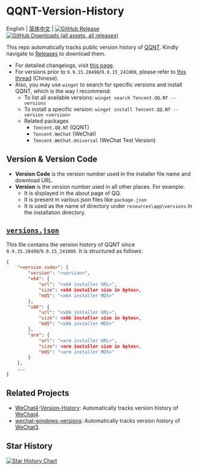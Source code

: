 # QQNT-Version-History

English | [简体中文](README.zh-CN.md) |
[![GitHub Release](https://img.shields.io/github/v/release/PRO-2684/qqnt-version-history?display_name=release&label=QQ&logo=qq&color=1EBAFC)](https://github.com/PRO-2684/qqnt-version-history/releases/latest)
[![GitHub Downloads (all assets, all releases)](https://img.shields.io/github/downloads/PRO-2684/qqnt-version-history/total?logo=github)](https://github.com/PRO-2684/qqnt-version-history/releases)

This repo automatically tracks public version history of [QQNT](https://im.qq.com/pcqq/index.shtml). Kindly navigate to [Releases](https://github.com/PRO-2684/qqnt-version-history/releases) to download them.

- For detailed changelogs, visit [this page](https://im.qq.com/pcqq/support.html).
- For versions prior to `9.9.15.28498`/`9.9.15_241009`, please refer to [this thread](https://bbs.pcbeta.com/forum.php?mod=viewthread&tid=1969561) (Chinese).
- Also, you may use `winget` to search for specific versions and install QQNT, which is the way I recommend:
    - To list all available versions: `winget search Tencent.QQ.NT --versions`
    - To install a specific version: `winget install Tencent.QQ.NT --version <version>`
    - Related packages
        - `Tencent.QQ.NT` (QQNT)
        - `Tencent.WeChat` (WeChat)
        - `Tencent.WeChat.Universal` (WeChat Test Version)

## Version & Version Code

- **Version Code** is the version number used in the installer file name and download URL.
- **Version** is the version number used in all other places. For example:
    - It is displayed in the about page of QQ.
    - It is present in various json files like `package.json`
    - It is used as the name of directory under `resources\app\versions` in the installation directory.

## [`versions.json`](./versions.json)

This file contains the version history of QQNT since `9.9.15.28498`/`9.9.15_241009`. It is structured as follows:

```json
{
    "<version code>": {
        "version": "<version>",
        "x64": {
            "url": "<x64 installer URL>",
            "size": <x64 installer size in bytes>,
            "md5": "<x64 installer MD5>"
        },
        "x86": {
            "url": "<x86 installer URL>",
            "size": <x86 installer size in bytes>,
            "md5": "<x86 installer MD5>"
        },
        "arm": {
            "url": "<arm installer URL>",
            "size": <arm installer size in bytes>,
            "md5": "<arm installer MD5>"
        }
    },
    ...
}
```

## Related Projects

- [WeChat4-Version-History](https://github.com/PRO-2684/WeChat4-Version-History): Automatically tracks version history of [WeChat4](https://pc.weixin.qq.com/).
- [wechat-windows-versions](https://github.com/tom-snow/wechat-windows-versions): Automatically tracks version history of [WeChat3](https://pc.weixin.qq.com/).

## Star History

<a href="https://www.star-history.com/#PRO-2684/qqnt-version-history&Date">
 <picture>
   <source media="(prefers-color-scheme: dark)" srcset="https://api.star-history.com/svg?repos=PRO-2684/qqnt-version-history&type=Date&theme=dark" />
   <source media="(prefers-color-scheme: light)" srcset="https://api.star-history.com/svg?repos=PRO-2684/qqnt-version-history&type=Date" />
   <img alt="Star History Chart" src="https://api.star-history.com/svg?repos=PRO-2684/qqnt-version-history&type=Date" />
 </picture>
</a>
